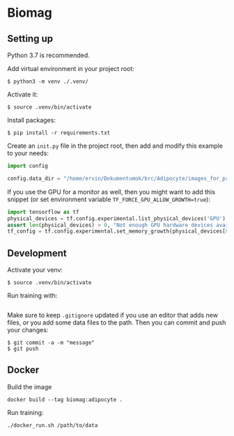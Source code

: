 # Biomag

## Setting up
Python 3.7 is recommended.

Add virtual environment in your project root:

```shell script
$ python3 -m venv ./.venv/
```

Activate it:
```shell script
$ source .venv/bin/activate
```

Install packages:
```shell script
$ pip install -r requirements.txt
```

Create an `init.py` file in the project root, then add and modify this example to your needs:
```python
import config

config.data_dir = "/home/ervin/Dokumentumok/brc/Adipocyte/images_for_preview"
``` 

If you use the GPU for a monitor as well, then you might want to add this snippet (or set environment
 variable `TF_FORCE_GPU_ALLOW_GROWTH=true`):
```python
import tensorflow as tf
physical_devices = tf.config.experimental.list_physical_devices('GPU')
assert len(physical_devices) > 0, "Not enough GPU hardware devices available"
tf_config = tf.config.experimental.set_memory_growth(physical_devices[0], True)
```

## Development
Activate your venv:
```shell script
$ source .venv/bin/activate
```

Run training with:
```
```

Make sure to keep `.gitignore` updated if you use an editor that adds new files, or you add 
some data files to the path. Then you can commit and push your changes:
```
$ git commit -a -m "message"
$ git push
```

## Docker
Build the image
```
docker build --tag biomag:adipocyte .
```

Run training:
```
./docker_run.sh /path/to/data
```

